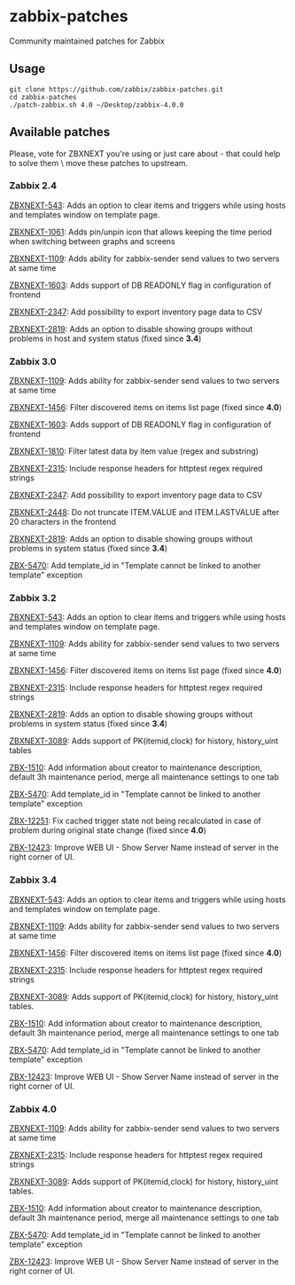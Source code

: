 zabbix-patches
==============

Community maintained patches for Zabbix

## Usage

```
git clone https://github.com/zabbix/zabbix-patches.git
cd zabbix-patches
./patch-zabbix.sh 4.0 ~/Desktop/zabbix-4.0.0
```

## Available patches

Please, vote for ZBXNEXT you're using or just care about - that could help to solve them \ move these patches to upstream.

### Zabbix 2.4

[ZBXNEXT-543](https://support.zabbix.com/browse/ZBXNEXT-543): Adds an option to clear items and triggers while using hosts and templates window on template page.

[ZBXNEXT-1061](https://support.zabbix.com/browse/ZBXNEXT-1061): Adds pin/unpin icon that allows keeping the time period when switching between graphs and screens

[ZBXNEXT-1109](https://support.zabbix.com/browse/ZBXNEXT-1109): Adds ability for zabbix-sender send values to two servers at same time

[ZBXNEXT-1603](https://support.zabbix.com/browse/ZBXNEXT-1603): Adds support of DB READONLY flag in configuration of frontend

[ZBXNEXT-2347](https://support.zabbix.com/browse/ZBXNEXT-2347): Add possibility to export inventory page data to CSV

[ZBXNEXT-2819](https://support.zabbix.com/browse/ZBXNEXT-2819): Adds an option to disable showing groups without problems in host and system status (fixed since **3.4**)

### Zabbix 3.0

[ZBXNEXT-1109](https://support.zabbix.com/browse/ZBXNEXT-1109): Adds ability for zabbix-sender send values to two servers at same time

[ZBXNEXT-1456](https://support.zabbix.com/browse/ZBXNEXT-1456): Filter discovered items on items list page (fixed since **4.0**)

[ZBXNEXT-1603](https://support.zabbix.com/browse/ZBXNEXT-1603): Adds support of DB READONLY flag in configuration of frontend

[ZBXNEXT-1810](https://support.zabbix.com/browse/ZBXNEXT-1810): Filter latest data by item value (regex and substring)

[ZBXNEXT-2315](https://support.zabbix.com/browse/ZBXNEXT-2315): Include response headers for httptest regex required strings

[ZBXNEXT-2347](https://support.zabbix.com/browse/ZBXNEXT-2347): Add possibility to export inventory page data to CSV

[ZBXNEXT-2448](https://support.zabbix.com/browse/ZBXNEXT-2448): Do not truncate ITEM.VALUE and ITEM.LASTVALUE after 20 characters in the frontend

[ZBXNEXT-2819](https://support.zabbix.com/browse/ZBXNEXT-2819): Adds an option to disable showing groups without problems in system status (fixed since **3.4**)

[ZBX-5470](https://support.zabbix.com/browse/ZBX-5470): Add template_id in "Template cannot be linked to another template" exception

### Zabbix 3.2

[ZBXNEXT-543](https://support.zabbix.com/browse/ZBXNEXT-543): Adds an option to clear items and triggers while using hosts and templates window on template page.

[ZBXNEXT-1109](https://support.zabbix.com/browse/ZBXNEXT-1109): Adds ability for zabbix-sender send values to two servers at same time

[ZBXNEXT-1456](https://support.zabbix.com/browse/ZBXNEXT-1456): Filter discovered items on items list page (fixed since **4.0**)

[ZBXNEXT-2315](https://support.zabbix.com/browse/ZBXNEXT-2315): Include response headers for httptest regex required strings

[ZBXNEXT-2819](https://support.zabbix.com/browse/ZBXNEXT-2819): Adds an option to disable showing groups without problems in system status (fixed since **3.4**)

[ZBXNEXT-3089](https://support.zabbix.com/browse/ZBXNEXT-3089): Adds support of PK(itemid,clock) for history, history_uint tables

[ZBX-1510](https://support.zabbix.com/browse/ZBX-1510): Add information about creator to maintenance description, default 3h maintenance period, merge all maintenance settings to one tab

[ZBX-5470](https://support.zabbix.com/browse/ZBX-5470): Add template_id in "Template cannot be linked to another template" exception

[ZBX-12251](https://support.zabbix.com/browse/ZBX-12251): Fix cached trigger state not being recalculated in case of problem during original state change (fixed since **4.0**)

[ZBX-12423](https://support.zabbix.com/browse/ZBX-12423): Improve WEB UI - Show Server Name instead of server in the right corner of UI.

### Zabbix **3.4**

[ZBXNEXT-543](https://support.zabbix.com/browse/ZBXNEXT-543): Adds an option to clear items and triggers while using hosts and templates window on template page.

[ZBXNEXT-1109](https://support.zabbix.com/browse/ZBXNEXT-1109): Adds ability for zabbix-sender send values to two servers at same time

[ZBXNEXT-1456](https://support.zabbix.com/browse/ZBXNEXT-1456): Filter discovered items on items list page (fixed since **4.0**)

[ZBXNEXT-2315](https://support.zabbix.com/browse/ZBXNEXT-2315): Include response headers for httptest regex required strings

[ZBXNEXT-3089](https://support.zabbix.com/browse/ZBXNEXT-3089): Adds support of PK(itemid,clock) for history, history_uint tables.

[ZBX-1510](https://support.zabbix.com/browse/ZBX-1510): Add information about creator to maintenance description, default 3h maintenance period, merge all maintenance settings to one tab

[ZBX-5470](https://support.zabbix.com/browse/ZBX-5470): Add template_id in "Template cannot be linked to another template" exception

[ZBX-12423](https://support.zabbix.com/browse/ZBX-12423): Improve WEB UI - Show Server Name instead of server in the right corner of UI.

### Zabbix **4.0**

[ZBXNEXT-1109](https://support.zabbix.com/browse/ZBXNEXT-1109): Adds ability for zabbix-sender send values to two servers at same time

[ZBXNEXT-2315](https://support.zabbix.com/browse/ZBXNEXT-2315): Include response headers for httptest regex required strings

[ZBXNEXT-3089](https://support.zabbix.com/browse/ZBXNEXT-3089): Adds support of PK(itemid,clock) for history, history_uint tables.

[ZBX-1510](https://support.zabbix.com/browse/ZBX-1510): Add information about creator to maintenance description, default 3h maintenance period, merge all maintenance settings to one tab

[ZBX-5470](https://support.zabbix.com/browse/ZBX-5470): Add template_id in "Template cannot be linked to another template" exception

[ZBX-12423](https://support.zabbix.com/browse/ZBX-12423): Improve WEB UI - Show Server Name instead of server in the right corner of UI.
